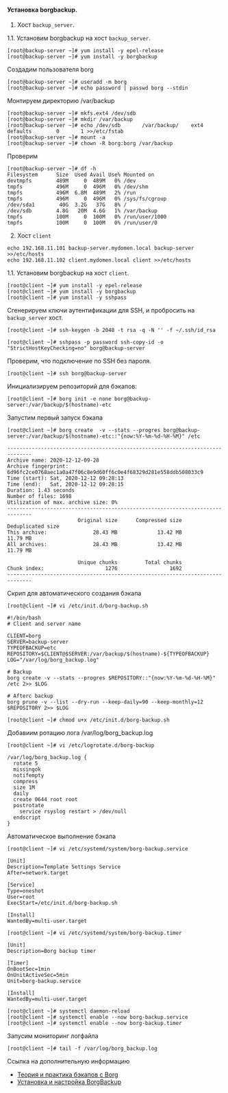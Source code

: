 #### Установка borgbackup.

1. Хост `backup_server`.

1.1. Установим borgbackup на хост `backup_server`.

```
[root@backup-server ~]# yum install -y epel-release
[root@backup-server ~]# yum install -y borgbackup
```

Создадим пользователя borg
```
[root@backup-server ~]# useradd -m borg
[root@backup-server ~]# echo password | passwd borg --stdin
```

Монтируем директорию /var/backup
```
[root@backup-server ~]# mkfs.ext4 /dev/sdb
[root@backup-server ~]# mkdir /var/backup
[root@backup-server ~]# echo /dev/sdb       /var/backup/    ext4    defaults        0       1 >>/etc/fstab
[root@backup-server ~]# mount -a
[root@backup-server ~]# chown -R borg:borg /var/backup
```
Проверим
```
[root@backup-server ~]# df -h
Filesystem      Size  Used Avail Use% Mounted on
devtmpfs        489M     0  489M   0% /dev
tmpfs           496M     0  496M   0% /dev/shm
tmpfs           496M  6.8M  489M   2% /run
tmpfs           496M     0  496M   0% /sys/fs/cgroup
/dev/sda1        40G  3.2G   37G   8% /
/dev/sdb        4.8G   20M  4.6G   1% /var/backup
tmpfs           100M     0  100M   0% /run/user/1000
tmpfs           100M     0  100M   0% /run/user/0
```

2. Хост `client`

```
echo 192.168.11.101 backup-server.mydomen.local backup-server >>/etc/hosts
echo 192.168.11.102 client.mydomen.local client >>/etc/hosts
```

1.1. Установим borgbackup на хост `client`.

```
[root@client ~]# yum install -y epel-release
[root@client ~]# yum install -y borgbackup
[root@client ~]# yum install -y sshpass
```

Сгенерируем ключи аутентификации для SSH, и пробросить на `backup_server` хост.
```
[root@client ~]# ssh-keygen -b 2048 -t rsa -q -N '' -f ~/.ssh/id_rsa
```
```
[root@client ~]# sshpass -p password ssh-copy-id -o "StrictHostKeyChecking=no" borg@backup-server
```
Проверим, что подключение по SSH без пароля.
```
[root@client ~]# ssh borg@backup-server
```
Инициализируем репозиторий для бэкапов:
```
[root@client ~]# borg init -e none borg@backup-server:/var/backup/$(hostname)-etc
```
Запустим первый запуск бэкапа
```
[root@client ~]# borg create  -v --stats --progres borg@backup-server:/var/backup/$(hostname)-etc::"{now:%Y-%m-%d-%H-%M}" /etc
```
```
------------------------------------------------------------------------------                
Archive name: 2020-12-12-09-28
Archive fingerprint: 6d96fc2ce0768aec1a0a47f06c8e9d60ff6c0e4f68329d281e558ddb508033c9
Time (start): Sat, 2020-12-12 09:28:13
Time (end):   Sat, 2020-12-12 09:28:15
Duration: 1.43 seconds
Number of files: 1698
Utilization of max. archive size: 0%
------------------------------------------------------------------------------
                       Original size      Compressed size    Deduplicated size
This archive:               28.43 MB             13.42 MB             11.79 MB
All archives:               28.43 MB             13.42 MB             11.79 MB

                       Unique chunks         Total chunks
Chunk index:                    1276                 1692
------------------------------------------------------------------------------
```

Скрип для автоматического создания бэкапа
```
[root@client ~]# vi /etc/init.d/borg-backup.sh
```
```
#!/bin/bash
# Client and server name

CLIENT=borg
SERVER=backup-server
TYPEOFBACKUP=etc
REPOSITORY=$CLIENT@$SERVER:/var/backup/$(hostname)-${TYPEOFBACKUP}
LOG="/var/log/borg_backup.log"

# Backup
borg create -v --stats --progres $REPOSITORY::"{now:%Y-%m-%d-%H-%M}" /etc 2>> $LOG

# Afterc backup
borg prune -v --list --dry-run --keep-daily=90 --keep-monthly=12 $REPOSITORY 2>> $LOG

```
```
[root@client ~]# chmod u+x /etc/init.d/borg-backup.sh
```
Добавиим ротацию лога /var/log/borg_backup.log
```
[root@client ~]# vi /etc/logrotate.d/borg-backup
```
```
/var/log/borg_backup.log {
  rotate 5
  missingok
  notifempty
  compress
  size 1M
  daily
  create 0644 root root
  postrotate
    service rsyslog restart > /dev/null
  endscript
}
```
Автоматическое выполнение бэкапа
```
[root@client ~]# vi /etc/systemd/system/borg-backup.service
```
```
[Unit]
Description=Template Settings Service
After=network.target

[Service]
Type=oneshot
User=root
ExecStart=/etc/init.d/borg-backup.sh

[Install]
WantedBy=multi-user.target
```
```
[root@client ~]# vi /etc/systemd/system/borg-backup.timer
```
```
[Unit]
Description=Borg backup timer

[Timer]
OnBootSec=1min
OnUnitActiveSec=5min
Unit=borg-backup.service

[Install]
WantedBy=multi-user.target
```
```
[root@client ~]# systemctl daemon-reload
[root@client ~]# systemctl enable --now borg-backup.service
[root@client ~]# systemctl enable --now borg-backup.timer
```
Запусим мониторинг логфайла
```
[root@client ~]# tail -f /var/log/borg_backup.log 
```
Ссылка на дополнительную информацию
- [Теория и практика бэкапов с Borg](https://habr.com/ru/company/flant/blog/420055/)
- [Установка и настройка BorgBackup](https://community.hetzner.com/tutorials/install-and-configure-borgbackup/ru?title=BorgBackup/ru)
